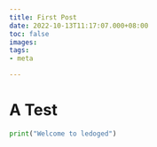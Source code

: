 ```yaml
---
title: First Post
date: 2022-10-13T11:17:07.000+08:00
toc: false
images: 
tags:
- meta

---
```

# A Test

```python
print("Welcome to ledoged")
```